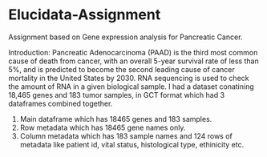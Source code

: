 # Elucidata-Assignment

Assignment based on Gene expression analysis for Pancreatic Cancer.

Introduction: Pancreatic Adenocarcinoma (PAAD) is the third most common cause of death from cancer, with an overall 5-year survival rate of less than 5%, and is predicted to become the second leading cause of cancer mortality in the United States by 2030. RNA sequencing is used to check the amount of RNA in a given biological sample. I had a dataset conatining 18,465 genes and 183 tumor samples, in GCT format which had 3 dataframes combined together. 

1. Main dataframe which has 18465 genes and 183 samples.
2. Row metadata which has 18465 gene names only.
3. Column metadata which has 183 sample names and 124 rows of metadata like patient id, vital status, histological type, ethinicity etc.
